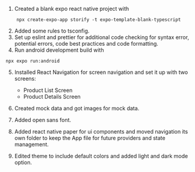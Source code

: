 1. Created a blank expo react native project with

```shell
    npx create-expo-app storify -t expo-template-blank-typescript
```

2. Added some rules to tsconfig.
3. Set up eslint and prettier for additional code checking for syntax error, potential errors, code best practices and code formatting.
4. Run android development build with

```shell
npx expo run:android
```

5. Installed React Navigation for screen navigation and set it up with two screens:

   - Product List Screen
   - Product Details Screen

6. Created mock data and got images for mock data.
7. Added open sans font.
8. Added react native paper for ui components and moved navigation its own folder to keep the App file for future providers and state management.
9. Edited theme to include default colors and added light and dark mode option.
